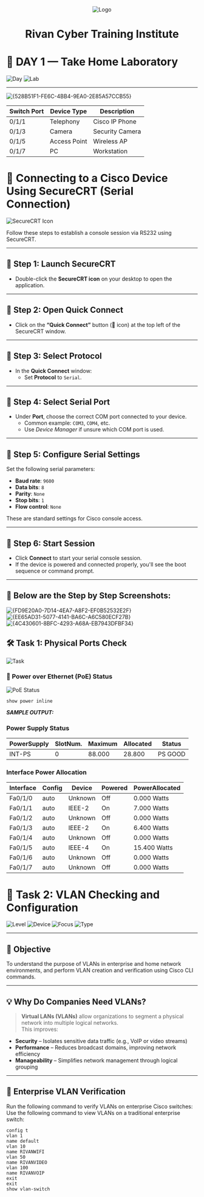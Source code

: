 <div align="center">
  <img src="https://rivanit.com/assets/logo-DaYZ0U1G.png" alt="Logo" title="TH_Lab Logo"/> <h1> Rivan Cyber Training Institute </h1>
</div>

# 📘 DAY 1 — Take Home Laboratory

![Day](https://img.shields.io/badge/Day-1-blue)
![Lab](https://img.shields.io/badge/Lab-TH_Lab-blueviolet)

---

![{528B51F1-FE6C-4BB4-9EA0-2E85A57CCB55}](https://github.com/user-attachments/assets/d61f16f4-1741-43e1-ab04-41f4e3c7c278)

| Switch Port | Device Type | Description       |
|-------------|-------------|-------------------|
| 0/1/1      | Telephony   | Cisco IP Phone    |
| 0/1/3      | Camera      | Security Camera   |
| 0/1/5      | Access Point| Wireless AP       |
| 0/1/7      | PC          | Workstation       |

# 🔧 Connecting to a Cisco Device Using SecureCRT (Serial Connection)

![SecureCRT Icon](https://img.shields.io/badge/SecureCRT-Serial%20Connection-blue)

Follow these steps to establish a console session via RS232 using SecureCRT.

---

## 🔹 Step 1: Launch SecureCRT

- Double-click the **SecureCRT icon** on your desktop to open the application.

---

## 🔹 Step 2: Open Quick Connect

- Click on the **“Quick Connect”** button (🔌 icon) at the top left of the SecureCRT window.

---

## 🔹 Step 3: Select Protocol

- In the **Quick Connect** window:
  - Set **Protocol** to `Serial`.

---

## 🔹 Step 4: Select Serial Port

- Under **Port**, choose the correct COM port connected to your device.
  - Common example: `COM3`, `COM4`, etc.
  - Use *Device Manager* if unsure which COM port is used.

---

## 🔹 Step 5: Configure Serial Settings

Set the following serial parameters:

- **Baud rate**: `9600`
- **Data bits**: `8`
- **Parity**: `None`
- **Stop bits**: `1`
- **Flow control**: `None`

These are standard settings for Cisco console access.

---

## 🔹 Step 6: Start Session

- Click **Connect** to start your serial console session.
- If the device is powered and connected properly, you'll see the boot sequence or command prompt.

---


## 🔹 Below are the Step by Step Screenshots:

![{FD9E20A0-7D14-4EA7-A8F2-EF0B52532E2F}](https://github.com/user-attachments/assets/b773fdb2-bfd8-4d22-9b37-75544a9822d7)
![{EE65AD31-5077-4141-BA6C-A6C580ECF27B}](https://github.com/user-attachments/assets/12f814f6-3e7b-41ca-91b9-42043296991a)
![{4C430601-8BFC-4293-A68A-EB7943DFBF34}](https://github.com/user-attachments/assets/565e1334-a162-4577-ad50-b0e7c76987b9)

## 🛠️ Task 1: Physical Ports Check

![Task](https://img.shields.io/badge/Task-Physical%20Ports%20Check-orange)

### 🔌 Power over Ethernet (PoE) Status

![PoE Status](https://img.shields.io/badge/PoE-Status-brightgreen)
  
```cisco
show power inline 
```

<b>  *SAMPLE OUTPUT:*  </b>


### Power Supply Status
| PowerSupply | SlotNum. | Maximum | Allocated | Status   |
|-------------|----------|---------|-----------|----------|
| INT-PS      | 0        | 88.000  | 28.800    | PS GOOD  |
### Interface Power Allocation
| Interface | Config | Device   | Powered | PowerAllocated |
|-----------|--------|----------|---------|----------------|
| Fa0/1/0   | auto   | Unknown  | Off     | 0.000 Watts    |
| Fa0/1/1   | auto   | IEEE-2   | On      | 7.000 Watts    |
| Fa0/1/2   | auto   | Unknown  | Off     | 0.000 Watts    |
| Fa0/1/3   | auto   | IEEE-2   | On      | 6.400 Watts    |
| Fa0/1/4   | auto   | Unknown  | Off     | 0.000 Watts    |
| Fa0/1/5   | auto   | IEEE-4   | On      | 15.400 Watts   |
| Fa0/1/6   | auto   | Unknown  | Off     | 0.000 Watts    |
| Fa0/1/7   | auto   | Unknown  | Off     | 0.000 Watts    |

# 🧪 Task 2: VLAN Checking and Configuration

![Level](https://img.shields.io/badge/Level-Intermediate-yellow)
![Device](https://img.shields.io/badge/Device-Cisco%20Switch-blue)
![Focus](https://img.shields.io/badge/Focus-VLAN%20Configuration-critical)
![Type](https://img.shields.io/badge/Environment-Enterprise%20%26%20HomeLab-lightgrey)

---

## 📌 Objective

To understand the purpose of VLANs in enterprise and home network environments, and perform VLAN creation and verification using Cisco CLI commands.

---

## 💡 Why Do Companies Need VLANs?

> **Virtual LANs (VLANs)** allow organizations to segment a physical network into multiple logical networks.  
This improves:
- **Security** – Isolates sensitive data traffic (e.g., VoIP or video streams)
- **Performance** – Reduces broadcast domains, improving network efficiency
- **Manageability** – Simplifies network management through logical grouping

---

## 🏢 Enterprise VLAN Verification

Run the following command to verify VLANs on enterprise Cisco switches:
Use the following command to view VLANs on a traditional enterprise switch:

```cisco
config t
vlan 1
name default
vlan 10
name RIVANWIFI
vlan 50
name RIVANVIDEO
vlan 100
name RIVANVOIP
exit
exit
show vlan-switch
```
